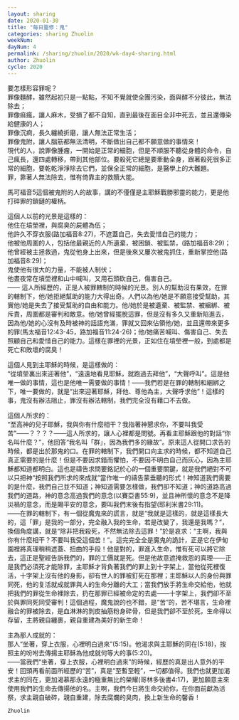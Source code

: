 ```yaml
---
layout: sharing
date: 2020-01-30
title: "每日靈修：鬼"
categories: sharing Zhuolin
weekNum: 
dayNum: 4
permalink: /sharing/zhuolin/2020/wk-day4-sharing.html
author: Zhuolin
cycle: 2020
---
```


要怎樣形容罪呢？  
罪像麵酵，雖然起初只是一點點，不知不覺就使全團污染，面與酵不分彼此，無法除去；  
罪像痲瘋，讓人麻木，受損了都不自知，直到最後在面目全非中死去，並且還傳染給健康的人；  
罪像沉痾，長久纏繞折磨，讓人無法正常生活；  
罪像鬼附，讓人腦筋都無法清明，不斷做出自己都不願意做的事情來！  
現代的人，說罪像腫瘤，一開始是正常的細胞，但是不順服不聽從身體的命令，自己瘋長，還四處轉移，帶到其他部位。要殺死它總是要牽動全身，跟著殺死很多正常的細胞，要乾乾淨淨除去它們，並保全正常的細胞，是醫學上的大難題。  
罪，靠著人無法除去，惟有倚靠主的救贖大能。  

馬可福音5這個被鬼附的人的故事，講的不僅僅是主耶穌戰勝邪靈的能力，更是他打碎罪的鎖鏈的權柄。  

這個人以前的光景是這樣的：  
他住在墳塋裡，與腐臭的屍體為伍；  
他許久不穿衣服(路加福音8:27)，不遮蓋自己，失去愛惜自己的能力；  
他被他周圍的人，包括他最親近的人所遺棄，被困鎖、被監禁，(路加福音8:29)；  
他曾經被主拯救過，鬼從他身上出來，但是後來又屢次被鬼抓住，重新掌控他(路加福音8:29)；  
鬼使他有很大的力量，不能被人制伏；  
他晝夜常在墳塋裡和山中喊叫，又用石頭砍自己，傷害自己。  
—— 這人所經歷的，正是人被罪轄制的時候的光景。別人的幫助沒有果效，在罪的轄制下，他/她拒絕幫助的能力大得出奇。人們以為他/她是不願意接受幫助，其實他/她是失去了接受幫助的自由和能力。他/她於是被遺棄、被監禁、被綑綁、被斥責，周圍都是審判和敵意。他/她曾經擺脫這罪，但是沒有多久又重新陷進去，因為他/她的心沒有及時被神的話語充滿，罪就又回來佔領他/她，並且還帶來更多的罪(馬太福音12:43-45，路加福音11:24-26)；他/她痛苦喊叫、傷害自己、失去照顧自己和愛惜自己的能力。這樣在罪裡的光景，正如住在墳塋裡一般，到處都是死亡和敗壞的腐臭！  

這個人見到主耶穌的時候，是這樣做的：  
“從墳塋裏出來迎著他”，“遠遠地看見耶穌，就跑過去拜他”，“大聲呼叫”。這是他唯一做的事情，這也是他唯一需要做的事情！——我們若是在罪的轄制和綑綁之下，唯一要做的，就是“出來迎著耶穌，拜他、尊他為主，大聲呼求他”！這樣的事，鬼沒有辦法阻止，罪沒有辦法轄制，我們完全沒有藉口不去做。  

這個人所求的：  
“至高神的兒子耶穌，我與你有什麼相干？我指著神懇求你，不要叫我受苦”——？？？？——這人所求的，讓人心裡都是問號。再看主耶穌跟他的對話“你名叫什麼？”，他回答“我名叫「群」，因為我們多的緣故”。原來這人從開口求告的時候，都是出於那鬼的口。在罪的轄制下，我們開口向主求的時候，都不知道自己真正需要的是什麼！但是不要因求錯而懼怕，不要因不明白自己而灰心，因為主耶穌都知道都明白。這也是禱告求問要銘記於心的一個重要關鍵，就是我們絕對不可以只把神“按照我們所求的來成就”當作唯一的禱告蒙垂聽的形式！神知道我們需要的是什麼，我們自己並不知道；神知道需要怎樣做，我們卻不知道；神的道路高過我們的道路，神的意念高過我們的意念(以賽亞書55:9)，並且神所懷的意念不是降災禍的意念，而是賜平安的意念，要叫我們末後有指望(耶利米書29:11)。  
——在罪的轄制下，有一個從魔鬼來的謊言，就是“我就是這樣的，就是這樣長大的，這「罪」是我的一部分，完全融入我的生命，若是改變了，我還是我嗎？”，換個角度講，就是“除非把我殺死，不然無法除去這罪！”於是哀求：“主啊，我與你有什麼相干？不要叫我受這個苦！”。這完完全全是魔鬼的詭計，正是它在伊甸園裡將真理稍稍遮蓋、扭曲的手段！他是對的，罪進入生命，惟有死可以將它除去，這正是聖經告訴我們的，罪的工價就是死。但是他故意遮掩救恩的真理——正是我們必須死才能除罪，主耶穌才背負著我們的罪上到十字架上，當他從死裡復活，十字架上沒有他的身影，卻有世人的罪被釘死在那裡；主耶穌以人的身份與罪同死，他的复活就成就罪與人的生命分離的大工；當我們放手將生命交給他，他就把我們的罪從生命裡除去，扔在那罪已經被命定的去處——十字架上，我們卻不至於與罪同死同受審判！這個過程，魔鬼說的也不錯，是“苦”的，苦不堪言，生命裡融合的罪被除去，是血淋淋的剝皮抽筋粉身碎骨，但是我們卻不至於死，生命得以存留，主將親自纏裹，親自重建為美好的新生命！  

主為那人成就的：  
那人“坐著，穿上衣服，心裡明白過來”(5:15)。他渴求與主耶穌的同在(5:18)，按照主的吩咐去傳揚主耶穌為他成就何等大的事(5:20)。  
——當我們“坐著，穿上衣服，心裡明白過來”的時候，經歷的真是出人意外的平安！回頭再看前面所經歷的“苦”，真是“至暫至輕”，一切都值得。我們也就更加渴求主的同在，更加渴慕那永遠的極重無比的榮耀(哥林多後書4:17)，更加願意主來使用我們的生命去傳揚他的名。主啊，我們今日將生命交給你，在你面前獻為活祭，求主親自破碎，親自重建，除去腐爛的臭肉，換上新生命的馨香！  

`Zhuolin`  
